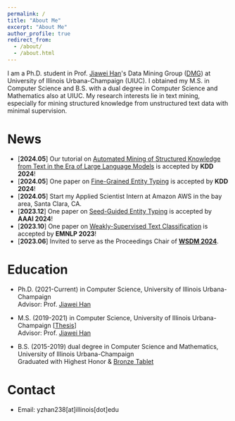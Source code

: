 ```yaml
---
permalink: /
title: "About Me"
excerpt: "About Me"
author_profile: true
redirect_from: 
  - /about/
  - /about.html
---
```


I am a Ph.D. student in Prof. [Jiawei Han](http://hanj.cs.illinois.edu/)'s Data Mining Group ([DMG](http://dm1.cs.uiuc.edu/)) at University of Illinois Urbana-Champaign (UIUC). I obtained my M.S. in Computer Science and B.S. with a dual degree in Computer Science and Mathematics also at UIUC. My research interests lie in text mining, especially for mining structured knowledge from unstructured text data with minimal supervision. 

News
======
* \[**2024.05**\] Our tutorial on [Automated Mining of Structured Knowledge from Text in the Era of Large Language Models](https://yzhan238.github.io/kdd24-tutorial/) is accepted by **KDD 2024**!
* \[**2024.05**\] One paper on [Fine-Grained Entity Typing](https://arxiv.org/abs/2310.07795) is accepted by **KDD 2024**!
* \[**2024.05**\] Start my Applied Scientist Intern at Amazon AWS in the bay area, Santa Clara, CA. 
* \[**2023.12**\] One paper on [Seed-Guided Entity Typing](https://arxiv.org/abs/2401.13129) is accepted by **AAAI 2024**!
* \[**2023.10**\] One paper on [Weakly-Supervised Text Classification](https://arxiv.org/abs/2305.13723) is accepted by **EMNLP 2023**!
* \[**2023.06**\] Invited to serve as the Proceedings Chair of **[WSDM 2024](https://www.wsdm-conference.org/2024/)**.
<!-- * \[**2023.05**\] One paper on [Full-Text Scientific Paper Classification](https://arxiv.org/abs/2306.14003) is accepted by **KDD 2023**! -->
<!-- * \[**2023.05**\] Our tutorial on [Pre-trained Language Representations for Text Understanding](https://yumeng5.github.io/kdd23-tutorial/) is accepted by **KDD 2023**! -->
<!-- * \[**2023.04**\] One paper on [Story Discovery from News Streams](https://arxiv.org/abs/2304.04099) is accepted by **SIGIR 2023**! -->
<!-- * \[**2023.01**\] One paper on [Event Chain Mining](https://dl.acm.org/doi/abs/10.1145/3543507.3583295) is accepted by **WWW 2023**! -->
<!-- * \[**2023.01**\] [Our tutorial](https://yuzhimanhua.github.io/tutorials/edbt2023.html) is accepted by **EDBT 2023**! -->
<!-- * \[**2022.10**\] One paper on [Seed-Guided Topic Discovery](https://arxiv.org/abs/2212.06002) is accepted by **WSDM 2023**! -->
<!-- * \[**2022.05**\] One paper on [Unsupervised Key Event Detection](https://arxiv.org/abs/2206.04153) is accepted by **KDD 2022**! -->
<!-- * \[**2022.04**\] Passed DAIS Qual exam and became a Ph.D. candidate. -->
<!-- * \[**2022.01**\] One paper on [Topic Discovery with Pretrained LM](https://arxiv.org/abs/2202.04582) is accepted by **WWW 2022**! -->
<!-- * \[**2021.08**\] Two papers on [Open-Domain Event Type Induction](https://arxiv.org/abs/2109.03322) and [Distantly-Supervised NER](https://arxiv.org/abs/2109.05003) are accepted by **EMNLP 2021**! -->
<!-- * \[**2021.06**\] One paper on [Memory-Efficient Contrastive Learning](https://arxiv.org/abs/2101.06983) is accepted by **RepL4NLP@ACL 2021**! -->
<!-- * \[**2020.09**\] One paper on [Weakly-Supervised Text Classification](https://arxiv.org/abs/2010.07245) is accepted by **EMNLP 2020**! -->

Education
======
* Ph.D. (2021-Current) in Computer Science, University of Illinois Urbana-Champaign  
Advisor: Prof. [Jiawei Han](http://hanj.cs.illinois.edu/)

* M.S. (2019-2021) in Computer Science, University of Illinois Urbana-Champaign
[[Thesis](https://www.ideals.illinois.edu/handle/2142/113067)]  
Advisor: Prof. [Jiawei Han](http://hanj.cs.illinois.edu/)

* B.S. (2015-2019) dual degree in Computer Science and Mathematics, University of Illinois Urbana-Champaign  
Graduated with Highest Honor & [Bronze Tablet](https://digital.library.illinois.edu/items/627ca280-baf7-0138-73b5-02d0d7bfd6e4-6#?c=0&m=0&s=0&cv=0&r=0&xywh=-3961%2C-1%2C11914%2C4000)

Contact
======
* Email: yzhan238\[at\]illinois\[dot\]edu
